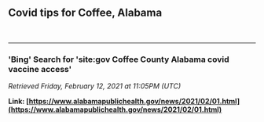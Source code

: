 ## Covid tips for Coffee, Alabama


<br>

---
### 'Bing' Search for **'site:gov Coffee County Alabama covid vaccine access'**

*Retrieved Friday, February 12, 2021 at 11:05PM (UTC)*

**Link: [https://www.alabamapublichealth.gov/news/2021/02/01.html](https://www.alabamapublichealth.gov/news/2021/02/01.html)**
